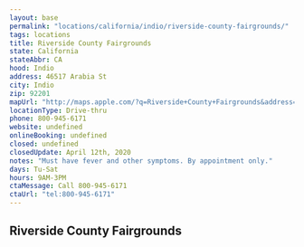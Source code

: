 ```yaml
---
layout: base
permalink: "locations/california/indio/riverside-county-fairgrounds/"
tags: locations
title: Riverside County Fairgrounds
state: California
stateAbbr: CA
hood: Indio
address: 46517 Arabia St
city: Indio
zip: 92201
mapUrl: "http://maps.apple.com/?q=Riverside+County+Fairgrounds&address=46517+Arabia+St,Indio,California,92201"
locationType: Drive-thru
phone: 800-945-6171
website: undefined
onlineBooking: undefined
closed: undefined
closedUpdate: April 12th, 2020
notes: "Must have fever and other symptoms. By appointment only."
days: Tu-Sat
hours: 9AM-3PM
ctaMessage: Call 800-945-6171
ctaUrl: "tel:800-945-6171"
---
```

## Riverside County Fairgrounds